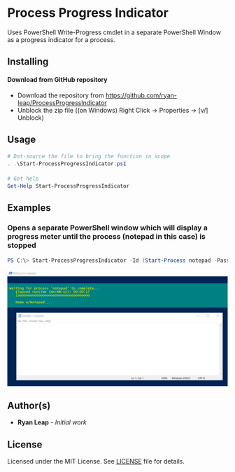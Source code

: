 # Process Progress Indicator
Uses PowerShell Write-Progress cmdlet in a separate PowerShell Window as a progress indicator for a process.

## Installing
#### Download from GitHub repository

* Download the repository from https://github.com/ryan-leap/ProcessProgressIndicator
* Unblock the zip file ((on Windows) Right Click -> Properties -> [v/] Unblock)

## Usage
```powershell
# Dot-source the file to bring the function in scope
. .\Start-ProcessProgressIndicator.ps1

# Get help
Get-Help Start-ProcessProgressIndicator
```

## Examples
### Opens a separate PowerShell window which will display a progress meter until the process (notepad in this case) is stopped
```powershell
PS C:\> Start-ProcessProgressIndicator -Id (Start-Process notepad -PassThru).Id -CurrentOperation "Demo w/Notepad"
```
![Image of Notepad Progress Indicator](./images/demo_screenshot.png)

## Author(s)

* **Ryan Leap** - *Initial work*

## License

Licensed under the MIT License.  See [LICENSE](LICENSE.md) file for details.
